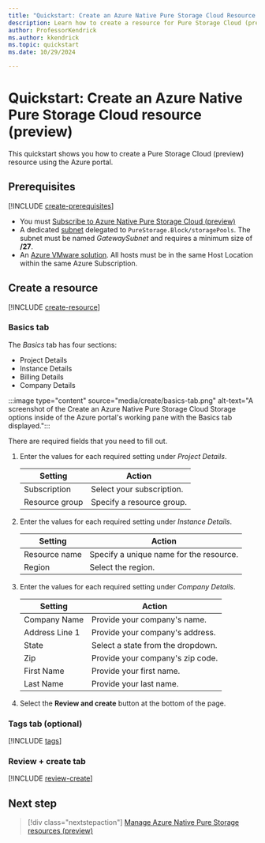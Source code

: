 ```yaml
---
title: "Quickstart: Create an Azure Native Pure Storage Cloud Resource (preview)"
description: Learn how to create a resource for Pure Storage Cloud (preview) using the Azure portal.
author: ProfessorKendrick
ms.author: kkendrick
ms.topic: quickstart
ms.date: 10/29/2024

---
```

# Quickstart: Create an Azure Native Pure Storage Cloud resource (preview)

This quickstart shows you how to create a Pure Storage Cloud (preview) resource using the Azure portal.

## Prerequisites

[!INCLUDE [create-prerequisites](../includes/create-prerequisites.md)]
- You must [Subscribe to Azure Native Pure Storage Cloud (preview)](overview.md#subscribe-to-azure-native-pure-storage-cloud-preview)
- A dedicated [subnet](../../virtual-network/manage-subnet-delegation.md) delegated to `PureStorage.Block/storagePools`. The subnet must be named *GatewaySubnet* and requires a minimum size of **/27**.
- An [Azure VMware solution](../../azure-vmware/tutorial-create-private-cloud.md). All hosts must be in the same Host Location within the same Azure Subscription. 

## Create a resource

[!INCLUDE [create-resource](../includes/create-resource.md)]

### Basics tab

The *Basics* tab has four sections:

- Project Details
- Instance Details
- Billing Details
- Company Details

:::image type="content" source="media/create/basics-tab.png" alt-text="A screenshot of the Create an Azure Native Pure Storage Cloud Storage options inside of the Azure portal's working pane with the Basics tab displayed.":::

There are required fields that you need to fill out.

1. Enter the values for each required setting under *Project Details*.

    | Setting           | Action                                     |
    |-------------------|--------------------------------------------|
    | Subscription      | Select your subscription.                  |
    | Resource group    | Specify a resource group.                 |

1. Enter the values for each required setting under *Instance Details*.

    | Setting           | Action                                     |
    |-------------------|--------------------------------------------|
    | Resource name     | Specify a unique name for the resource.    |
    | Region            | Select the region.                         |

1. Enter the values for each required setting under *Company Details*.

    | Setting           | Action                                     |
    |-------------------|--------------------------------------------|
    | Company Name      | Provide your company's name.               |
    | Address Line 1    | Provide your company's address.            |
    | State             | Select a state from the dropdown.          |
    | Zip               | Provide your company's zip code.           |
    | First Name        | Provide your first name.                   |
    | Last Name         | Provide your last name.                    |

1. Select the **Review and create** button at the bottom of the page.

### Tags tab (optional)

[!INCLUDE [tags](../includes/tags.md)]

### Review + create tab

[!INCLUDE [review-create](../includes/review-create.md)]

## Next step

> [!div class="nextstepaction"]
> [Manage Azure Native Pure Storage resources (preview)](manage.md)